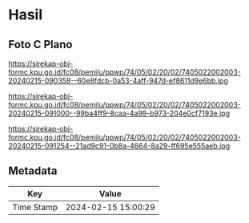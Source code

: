 # Hasil

## Foto C Plano

https://sirekap-obj-formc.kpu.go.id/fc08/pemilu/ppwp/74/05/02/20/02/7405022002003-20240215-090358--60e8fdcb-0a53-4aff-947d-ef8611d9e6bb.jpg

https://sirekap-obj-formc.kpu.go.id/fc08/pemilu/ppwp/74/05/02/20/02/7405022002003-20240215-091000--99ba4ff9-8caa-4a99-b973-204e0cf7193e.jpg

https://sirekap-obj-formc.kpu.go.id/fc08/pemilu/ppwp/74/05/02/20/02/7405022002003-20240215-091254--21ad9c91-0b8a-4664-8a29-ff695e555aeb.jpg


## Metadata

| Key        | Value               |
| ---------- | ------------------- |
| Time Stamp | 2024-02-15 15:00:29 |



